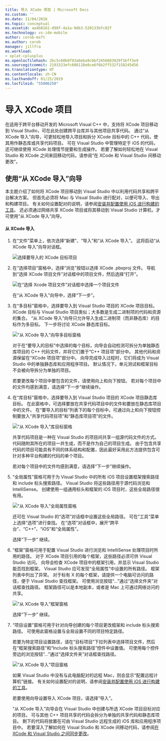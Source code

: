 ```yaml
---
title: 导入 XCode 项目 | Microsoft Docs
ms.custom: ''
ms.date: 11/04/2016
ms.topic: conceptual
ms.assetid: aa4b8161-d98f-4a1a-9db3-520133bfc82f
ms.technology: vs-ide-mobile
author: corob-msft
ms.author: corob
manager: jillfra
ms.workload:
- xplat-cplusplus
ms.openlocfilehash: 2bc5c60b9f93a0eba9cbbf2456803929f1bff3e9
ms.sourcegitcommit: 2193323efc608118e0ce6f6b2ff532f158245d56
ms.translationtype: HT
ms.contentlocale: zh-CN
ms.lasthandoff: 01/25/2019
ms.locfileid: "55006250"
---
```

# <a name="import-an-xcode-project"></a>导入 XCode 项目
在适用于跨平台移动开发的 Microsoft Visual C++ 中，支持将 XCode 项目移动到 Visual Studio，可在此处创建跨平台库并与其他项目共享代码。 通过“从 XCode 导入”向导，可更轻松地导入项目和拆分 XCode 目标中的 C++ 代码，使其用作静态库或共享代码项目。 可在 Visual Studio 中管理特定于 iOS 的代码，还可继续使用 XCode 处理情节提要和生成操作。 若要了解如何轻松地在 Visual Studio 和 XCode 之间来回移动代码，请参阅“在 XCode 和 Visual Studio 间移动更改”。

## <a name="use-the-import-from-xcode-wizard"></a>使用“从 XCode 导入”向导
 本主题介绍了如何将 XCode 项目移动到 Visual Studio 中以利用代码共享和跨平台解决方案。 但首先必须将 Mac 与 Visual Studio 进行配对，以便可导入、导出和构建项目。 有关如何设置配对的说明，请参阅[安装并配置使用 iOS 进行构建的工具](../cross-platform/install-and-configure-tools-to-build-using-ios.md)。 还必须通过网络共享 XCode 项目或将其移动到 Visual Studio 计算机，才可使用“从 XCode 导入”向导。

#### <a name="import-from-xcode"></a>从 XCode 导入

1. 在“文件”菜单上，依次选择“新建”、“导入”和“从 XCode 导入”。 这将启动“从 XCode 导入”向导对话框。

    ![选择要导入的 XCode 目标项目](../cross-platform/media/cppmdd_u2_importxcode_choose.PNG "CPPMDD_U2_ImportXCode_Choose")

2. 在“选择项目”窗格中，选择“浏览”按钮以选择 XCode .pbxproj 文件。 导航到“选择 XCode 项目文件”对话框中的项目文件，然后选择“打开”。

    ![在“选择 Xcode 项目文件”对话框中选择一个项目文件](../cross-platform/media/cppmdd_u2_importxcode_browse.PNG "CPPMDD_U2_ImportXCode_Browse")

    在“从 XCode 导入”向导中，选择“下一步”。

3. 在“多目标”窗格中，选择要导入到 Visual Studio 项目的 XCode 项目目标。 XCode 目标与 Visual Studio 项目类似；大多数是生成二进制项的代码和资源的集合。 “从 XCode 导入”向导只允许导入生成二进制项（而非静态库）的目标作为多目标。 下一步将讨论 XCode 静态库目标。

    ![“从 XCode 导入”向导多目标窗格](../cross-platform/media/cppmdd_u2_importxcode_destination.jpg "CPPMDD_U2_ImportXCode_Destination")

    对于在“要导入的目标”中选择的每个目标，向导会自动检测可拆分为单独静态库项目的 C++ 代码文件，并将它们置于“C++ 项目项”部分中。 其他代码和资源保留在“XCode 项目项”部分中。 向导完成导入过程时，它们将成为 Visual Studio 中的单独静态库和应用程序项目。 默认情况下，单元测试和框架目标不会被向导拆分为单独的项目。

    若要更改每个项目中要包含的文件，请使用向上和向下按钮。 若对每个项目中的文件均感到满意，请选择“下一步”继续操作。

4. 在“库目标”窗格中，选择要导入到 Visual Studio 项目的 XCode 项目静态库目标。 在此窗格中，可选择要放在共享代码项目中的文件和要放在静态库项目中的文件。 在“要导入的目标”列表下的每个目标中，可通过向上和向下按钮控制要放入“共享代码项目项”和“静态库项目项”的文件。

    ![“从 XCode 导入”库目标窗格](../cross-platform/media/cppmdd_u2_importxcode_library.jpg "CPPMDD_U2_ImportXCode_Library")

    共享代码项目是一种在 Visual Studio 的项目间共享一组源代码文件的方式。 代码随附其所在的项目一并生成，而不是作为自己的项目生成。 由于包含共享代码的项目可能具有不同的体系结构和配置，因此最好采用此方法提供包含可针对多种平台构建的代码的单个项目。

    若对每个项目中的文件均感到满意，请选择“下一步”继续操作。

5. “全局属性”窗格可用于为 Visual Studio 中的所有 iOS 项目设置框架搜索路径和 include 标头搜索路径。 Visual Studio 将这些路径用于源代码浏览和 IntelliSense。 创建使用一组通用标头和框架的 iOS 项目时，这些全局路径很有用。

    ![“从 XCode 导入”全局属性窗格](../cross-platform/media/cppmdd_u2_importxcode_global.jpg "CPPMDD_U2_ImportXCode_Global")

    还可在 Visual Studio 的“选项”对话框中设置这些全局路径。 可在“工具”菜单上选择“选项”进行查找。 在“选项”对话框中，展开“跨平台”、“C++”、“iOS”和“全局属性”。

    选择“下一步”  继续。

6. “框架”窗格可用于配置 Visual Studio 进行浏览和 IntelliSense 处理项目时所用的路径。 对于 XCode 项目引用的每个框架，这些路径必须可供 Visual Studio 访问。 向导会检查 XCode 项目中的框架引用，并显示 Visual Studio 能否找到框架。 Visual Studio 应可发现“全局属性”中设置的所有路径。 框架列表中列出了异常。 对于标有 X 的每个框架，请提供一个电脑可访问的路径，便于 Visual Studio 查找框架。 可使用浏览按钮“...”通过“选择文件夹”对话框查找路径。 框架路径可以是本地副本，或者是 Mac 上可通过网络访问的共享。

    ![“从 XCode 导入”框架窗格](../cross-platform/media/cppmdd_u2_importxcode_frameworks.jpg "CPPMDD_U2_ImportXCode_Frameworks")

    选择“下一步”  继续。

7. “项目设置”窗格可用于针对向导创建的每个项目更改框架和 include 标头搜索路径。 可使用此窗格设置与全局设置不同的项目特定路径。

    若要为特定项目设置路径，请在“目标项目”下拉列表中选择项目文件，然后在“框架搜索路径”和“Include 标头搜索路径”控件中设置值。 可使用每个控件旁边的浏览按钮“...”通过“选择文件夹”对话框查找路径。

    ![“从 XCode 导入”项目窗格](../cross-platform/media/cppmdd_u2_importxcode_projects.jpg "CPPMDD_U2_ImportXCode_Projects")

    如果 Visual Studio 中没有与此电脑配对的远程 Mac，则会显示“配置远程计算机”链接。 有关如何设置配对的说明，请参阅[安装并配置使用 iOS 进行构建的工具](../cross-platform/install-and-configure-tools-to-build-using-ios.md)。

    若要使用向导设置导入 XCode 项目，请选择“导入”。

   “从 XCode 导入”向导会在 Visual Studio 中创建与所选 XCode 项目目标对应的项目。 可与其他 C++ 项目共享的代码会拆分为单独的共享代码和静态库项目。 剩下的代码将放置在可由 Visual Studio 远程生成的 iOS 库和应用程序项目中。 若要深入了解如何在 Visual Studio 和 XCode 间移动代码，请参阅[在 XCode 和 Visual Studio 之间同步更改](../cross-platform/sync-changes-between-xcode-and-visual-studio.md)。